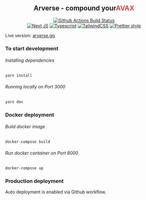<h2 align="center">Arverse - compound your<span style="color:#E84142">AVAX</span></h2>

<p align="center">
<a href="https://github.com/smol-ninja/arverse.gg/actions/workflows/deploy.yml"><img alt="Github Actions Build Status" src="https://img.shields.io/github/workflow/status/smol-ninja/arverse.gg/Prod?label=Build&style=flat-square"></a>
<br />
<a href="https://nextjs.org/"><img alt="Next JS" src="https://img.shields.io/badge/next-v12.2.3-blue?style=flat-square"></a>
<a href="https://www.typescriptlang.org/"><img alt="Typescript" src="https://img.shields.io/badge/typescript-v4.7.2-blue?style=flat-square"></a>
<a href="https://tailwindcss.com/"><img alt="TailwindCSS" src="https://img.shields.io/badge/tailwindcss-v3.1.2-blue?style=flat-square"></a>
<a href="https://github.com/smol-ninja/arverse.gg/actions/workflows/deploy.yml"><img alt="Prettier style" src="https://img.shields.io/badge/code_style-prettier-ff69b4.svg?style=flat-square"></a>
</p>

Live version: [arverse.gg](https://arverse.gg)

### To start development

###### Installing dependencies

```bash
yarn install
```

###### Running locally on Port 3000

```bash
yarn dev
```

### Docker deployment

###### Build docker image

```bash
docker-compose build
```

###### Run docker container on Port 8000

```bash
docker-compose up
```

### Production deployment

Auto deployment is enabled via Github workflow.
